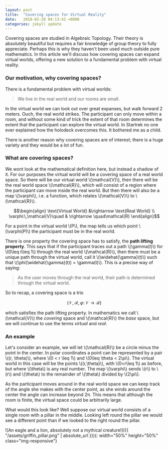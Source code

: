 ```yaml
---
layout: post
title:  "Covering spaces for Virtual Reality"
date:   2018-02-28 04:13:42 +0000
categories: jekyll update
---
```

Covering spaces are studied in Algebraic Topology.  Their theory is absolutely beautiful but requires a fair knowledge of group theory to fully appreciate.  Perhaps this is why they haven't been used much outside pure mathematics.  In this article we'll discuss how covering spaces can expand virtual worlds, offering a new solution to a fundamental problem with virtual reality.

### Our motivation, why covering spaces?

There is a fundamental problem with virtual worlds:

> We live in the real world and our rooms are small.

In the virtual world we can look out over great expanses, but walk forward 2 meters.  Ouch, the real world strikes.  The participant can only move within a room, and without some kind of trick the extent of that room determines the extent that the participant can explore the virtual world.  In Startrek no one ever explained how the holodeck overcomes this.  It bothered me as a child.

There is another reason why covering spaces are of interest; there is a huge variety and they would be a lot of fun.

### What are covering spaces?

We wont look at the mathematical definition here, but instead a shadow of it.
For our purposes the virtual world will be a covering space of a real world space.
So there will be our virtual world \\(\mathcal{V}\\), then there will be the real world space \\(\mathcal{R}\\), which will consist of a region where the participant can move inside the real world.
But then there will also be a map \\(\varphi\\), i.e. a function, which relates \\(\mathcal{V}\\) to \\(\mathcal{R}\\).  

$$\begin{align}
 \text{Virtual World} &\rightarrow \text{Real World} \\
 \varphi:\,\mathcal{V}\quad & \rightarrow \quad\mathcal{R}
\end{align}$$

For a point in the virtual world \\(P\\), the map tells us which point \\(\varphi(P)\\) the participant must be in the real world.

There is one property the covering space has to satisfy, the **path lifting property**.  This says that if the participant traces out a path \\(\gamma(t)\\) for \\(0\leq t\leq 1\\) through the real world \\(\mathcal{R}\\), then there must be a unique path through the virtual world, call it \\(\widehat{\gamma}(t)\\) such that \\(\phi(\widehat{\gamma}(t)) = \gamma(t)\\).  This is a precise way of saying:

> As the user moves through the real world, their path is determined through the virtual world.

So to recap, a covering space is a trio

$$(\mathcal{V}, \mathcal{R}, \varphi:\,\mathcal{V}\rightarrow\mathcal{R})$$

which satisfies the path lifting property.
In mathematics we call \\(\mathcal{V}\\) the *covering* space and \\(\mathcal{R}\\) the *base* space, but we will continue to use the terms *virtual* and *real*.

### An example

Let's consider an example, we will let \\(\mathcal{R}\\) be a circle minus the point in the center.
In polar coordinates a point can be represented by a pair \\((r, \theta)\\), where \\(0 < r \leq 1\\) and \\(0\leq \theta < 2\pi\\).  The virtual world in this case will be the points \\((r,\theta)\\), with \\(0<r\leq 1\\) as before, but where \\(\theta\\) is any real number.  The map \\(\varphi\\) sends \\(r\\) to \\(r\\) and \\(\theta\\) to the remainder of \\(\theta\\) divided by \\(2\pi\\).

As the participant moves around in the real world space we can keep track of the angle she makes with the center point, as she winds around the center the angle can increase beyond 2&pi;.  This means that although the room is finite, the virtual space could be arbitrarily large.

What would this look like?  Well suppose our virtual world consists of a single room with a pillar in the middle.  Looking left round the pillar we would see a different point than if we looked to the right round the pillar.

![An eagle and a lion, absolutely not a mythical creature!]({{ "/assets/griffin_pillar.png" | absolute_url }}){: width="50%" height="50%" class="img-responsive"}
